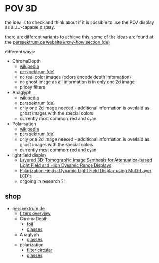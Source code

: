 <!--lint disable list-item-indent-->
<!--lint disable list-item-bullet-indent-->

# POV 3D

the idea is to check and think about if it is possible to use the POV display
as a 3D-capable display.

there are different variants to achieve this.
some of the ideas are found at the
[perspektrum.de website *know-how* section (de)](http://www.perspektrum.de/knowhow.htm)

different ways:
- ChromaDepth
    - [wikipedia](https://en.wikipedia.org/wiki/ChromaDepth)
    - [perspektrum (de)](http://www.perspektrum.de/knowhow/chromadepth.htm)
    - no real color images (colors encode depth information)
    - no ghost image as all information is in only one 2d image
    - pricey filters
- Anaglyph
    - [wikipedia](https://en.wikipedia.org/wiki/Anaglyph_3D)
    - [perspektrum (de)](http://www.perspektrum.de/knowhow/anaglyphen.htm)
    - only one 2d image needed - additional information is overlaid
    as ghost images with the special colors
    - currently most common: red and cyan
- Polarisation
    - [wikipedia](https://en.wikipedia.org/wiki/Polarized_3D_system)
    - [perspektrum (de)](http://www.perspektrum.de/knowhow/stereoprojektion.htm)
    - only one 2d image needed - additional information is overlaid
    as ghost images with the special colors
    - currently most common: red and cyan
- light field display
    - [Layered 3D: Tomographic Image Synthesis for Attenuation-based Light Field and High Dynamic Range Displays](http://www.cs.ubc.ca/labs/imager/tr/2011/Wetzstein_SIG2011_Layered3D/)
    - [Polarization Fields: Dynamic Light Field Display using Multi-Layer LCD's](http://alumni.media.mit.edu/~dlanman/research/polarization-fields/)
    - ongoing in research ?!

## shop
- [perspektrum.de](http://www.perspektrum.de/index2.htm)
    - [filters overview](http://www.perspektrum.de/zubeh.htm)
    - ChromaDepth
        - [foil](http://www.perspektrum.de/zubehoer/chromadepth-folie.htm)
        - [glasses](http://www.perspektrum.de/3d-brillen/3d-brille-chromadepth-hd.htm)
    - Anaglyph
        - [glasses](http://www.perspektrum.de/3d-brillen/3d-brille-rot-cyan.htm)
    - polarization
        - [filter circular](http://www.perspektrum.de/zubehoer/polfilterfolie-circular-zirkular.htm)
        - [glasses](http://www.perspektrum.de/3d-brillen/3d-brille-polfilter-zirkular.htm)
